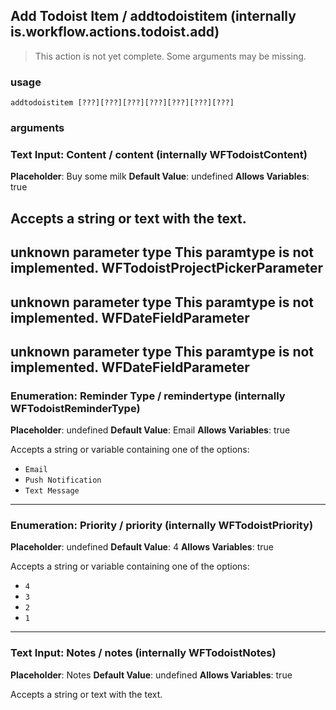 
## Add Todoist Item / addtodoistitem (internally is.workflow.actions.todoist.add)

> This action is not yet complete. Some arguments may be missing.

### usage
`addtodoistitem [???][???][???][???][???][???][???]`

### arguments
### Text Input: Content / content (internally WFTodoistContent)
**Placeholder**: Buy some milk
**Default Value**: undefined
**Allows Variables**: true


Accepts a string 
or text
with the text.
---
unknown parameter type This paramtype is not implemented. WFTodoistProjectPickerParameter
---
unknown parameter type This paramtype is not implemented. WFDateFieldParameter
---
unknown parameter type This paramtype is not implemented. WFDateFieldParameter
---
### Enumeration: Reminder Type / remindertype (internally WFTodoistReminderType)
**Placeholder**: undefined
**Default Value**: Email
**Allows Variables**: true


Accepts a string 
or variable
containing one of the options:

- `Email`
- `Push Notification`
- `Text Message`
---
### Enumeration: Priority / priority (internally WFTodoistPriority)
**Placeholder**: undefined
**Default Value**: 4
**Allows Variables**: true


Accepts a string 
or variable
containing one of the options:

- `4`
- `3`
- `2`
- `1`
---
### Text Input: Notes / notes (internally WFTodoistNotes)
**Placeholder**: Notes
**Default Value**: undefined
**Allows Variables**: true


Accepts a string 
or text
with the text.
